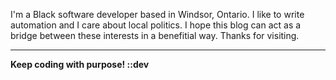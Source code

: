 I'm a Black software developer based in Windsor, Ontario. I like to write automation and I care about local politics. I hope this blog can act as a bridge between these interests in a benefitial way. Thanks for visiting.

---

**Keep coding with purpose! ::dev**